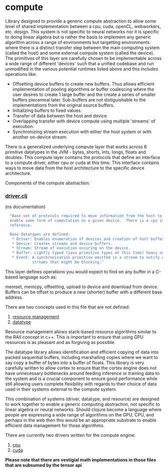 # compute

Library designed to provide a generic compute abstraction to allow
some level of shared implementation between a cpu, cuda, openCL,
webworkers, etc. design.  This system is not specific to neural networks
nor it is specific to doing linear algebra but is rather the basis
to implement any generic algorithm across a range of environments but
targetting environments where there is a distinct transfer step between
the main computing system (called the host) and some external compute
system (called the device).  The primitives of this layer are carefully
chosen to be implementable across a wide range of different 'devices' such
that a unified codebase and run unmodified in the various potential runtimes
listed above and this *includes* operations like:

* Offsetting device buffers to create new buffers.  Thus allows efficient implementation
of pooling algorithms or buffer coalescing where the user desires to create 1 large buffer
and the create a series of smaller buffers piecemeal later.  Sub-buffers are not distiguishable
to the implementations from the original source buffers.
* Initializing buffers to fixed values.
* Transfer of data between the host and device.
* Overlapping transfer with device compute using multiple 'streams' of execution.
* Synchronizing stream execution with either the host system or with another on-device stream.


There is a generalized underlying compute layer that works across 6
primitive datatypes in the JVM - bytes, shorts, ints, longs, floats
and doubles. This compute layer contains the protocols that define an
interface to a compute driver, either cpu or cuda at this time. This
interface contains ways to move data from the host architecture to the
specific device architecture.


Components of the compute abstraction:

### [driver.clj](../src/cortex/compute/driver.clj)

(ns documentation)
```clojure
  "Base set of protocols required to move information from the host to the device as well as
  enable some form of computation on a given device.  There is a cpu implementation provided for
  reference.

  Base datatypes are defined:
   * Driver: Enables enumeration of devices and creation of host buffers.
   * Device: Creates streams and device buffers.
   * Stream: Stream of execution occuring on the device.
   * Buffer: Lightly typed (java primitive types at this time) heavy on-device buffer.
   * Event: A synchronization primitive emitted in a stream to notify other
            streams that might be blocking."
```

This layer defines operations you would expect to find on any buffer in a C-based language such as:


memset, memcpy, offsetting, upload to device and download from device.
Buffers can be offset to produce a new (shorter) buffer with a different base address.


There are two concepts used in this file that are not defined:

1. [resource management](https://github.com/thinktopic/think.resource)
2. [datatype](https://github.com/thinktopic/think.datatype)

Resource management allows stack-based resource algorithms similar to the RAII concept in c++.  This is important to ensure
that using GPU resources is as pleasant and as forgiving as possible.


The datatype library allows identification and efficient copying of data into packed sequential buffers, including
marshalling copies where we want to say copy a buffer of bytes into a buffer of floats.  This library is very carefully
written to allow cortex to ensure that the cortex engine does not have unnecessary bottlenecks around feeding inference
or training data to the system and is a crucial component to ensure good performance while still allowing users complete
flexibility with regards to their choice of data used in their systems external to the compute system.


This combination of systems (driver, datatype, and resource) are
designed to work together to enable a generic computing abstraction,
not specific to linear algebra or neural networks.  Should clojure become a language where people are expressing a wide range
of algorithms on the GPU, CPU, and perhaps in the web then this would be an appropriate substrate to enable efficient data
management for those algorithms.


There are currently two drivers written for the compute engine:

1. [cpu](../src/cortex/compute/cpu/driver.clj)
2. [cuda](../src/cortex/compute/cuda/driver.clj)

**Please note that there are vestigial math implementations in those files that are subsumed by the tensor api**
